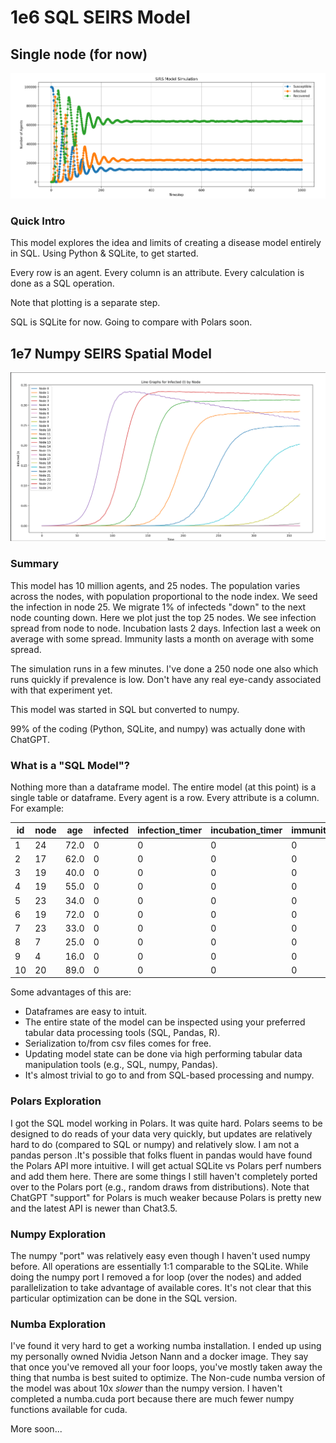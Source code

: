 # 1e6 SQL SEIRS Model

## Single node (for now)

![SIR plot](sql_seirs_output.png)

### Quick Intro
This model explores the idea and limits of creating a disease model entirely in SQL. Using Python & SQLite, to get started. 

Every row is an agent. Every column is an attribute. Every calculation is done as a SQL operation.

Note that plotting is a separate step.

SQL is SQLite for now. Going to compare with Polars soon.

## 1e7 Numpy SEIRS Spatial Model

![Spatial_numpy_plot](10Magents_250nodes_migration.png)

### Summary
This model has 10 million agents, and 25 nodes. The population varies across the nodes, with population proportional to the node index. We seed the infection in node 25. We migrate 1% of infecteds "down" to the next node counting down. Here we plot just the top 25 nodes. We see infection spread from node to node. Incubation lasts 2 days. Infection last a week on average with some spread. Immunity lasts a month on average with some spread.

The simulation runs in a few minutes. I've done a 250 node one also which runs quickly if prevalence is low. Don't have any real eye-candy associated with that experiment yet.

This model was started in SQL but converted to numpy. 

99% of the coding (Python, SQLite, and numpy) was actually done with ChatGPT.

### What is a "SQL Model"?

Nothing more than a dataframe model. The entire model (at this point) is a single table or dataframe. Every agent is a row. Every attribute is a column. For example:

|id|node|age|infected|infection_timer|incubation_timer|immunity|immunity_timer|
|--|----|---|--------|---------------|----------------|--------|--------------|
|1|24|72.0|0|0|0|0|0|
|2|17|62.0|0|0|0|0|0|
|3|19|40.0|0|0|0|0|0|
|4|19|55.0|0|0|0|0|0|
|5|23|34.0|0|0|0|0|0|
|6|19|72.0|0|0|0|0|0|
|7|23|33.0|0|0|0|0|0|
|8|7|25.0|0|0|0|0|0|
|9|4|16.0|0|0|0|0|0|
|10|20|89.0|0|0|0|0|0|

Some advantages of this are:
- Dataframes are easy to intuit.
- The entire state of the model can be inspected using your preferred tabular data processing tools (SQL, Pandas, R).
- Serialization to/from csv files comes for free.
- Updating model state can be done via high performing tabular data manipulation tools (e.g., SQL, numpy, Pandas).
- It's almost trivial to go to and from SQL-based processing and numpy.

### Polars Exploration
I got the SQL model working in Polars. It was quite hard. Polars seems to be designed to do reads of your data very quickly, but updates are relatively hard to do (compared to SQL or numpy) and relatively slow. I am not a pandas person .It's possible that folks fluent in pandas would have found the Polars API more intuitive. I will get actual SQLite vs Polars perf numbers and add them here. There are some things I still haven't completely ported over to the Polars port (e.g., random  draws from distributions). Note that ChatGPT "support" for Polars is much weaker because Polars is pretty new and the latest API is newer than Chat3.5.

### Numpy Exploration
The numpy "port" was relatively easy even though I haven't used numpy before. All operations are essentially 1:1 comparable to the SQLite. While doing the numpy port I removed a for loop (over the nodes) and added parallelization to take advantage of available cores. It's not clear that this particular optimization can be done in the SQL version.

### Numba Exploration
I've found it very hard to get a working numba installation. I ended up using my personally owned Nvidia Jetson Nann and a docker image. They say that once you've removed all your foor loops, you've mostly taken away the thing that numba is best suited to optimize. The Non-cude numba version of the model was about 10x _slower_ than the numpy version. I haven't completed a numba.cuda port because there are much fewer numpy functions available for cuda. 

More soon...
